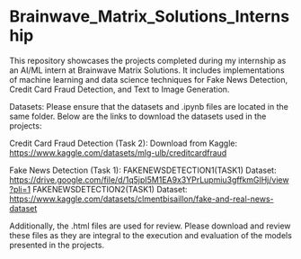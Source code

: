 # Brainwave_Matrix_Solutions_Internship
This repository showcases the projects completed during my internship as an AI/ML intern at Brainwave Matrix Solutions. It includes implementations of machine learning and data science techniques for Fake News Detection, Credit Card Fraud Detection, and Text to Image Generation. 

Datasets:
Please ensure that the datasets and .ipynb files are located in the same folder. Below are the links to download the datasets used in the projects:

Credit Card Fraud Detection (Task 2):
Download from Kaggle: https://www.kaggle.com/datasets/mlg-ulb/creditcardfraud

Fake News Detection (Task 1):
FAKENEWSDETECTION1(TASK1) Dataset: https://drive.google.com/file/d/1q5jpI5M1EA9x3YPrLupmiu3gffkmGlHj/view?pli=1
FAKENEWSDETECTION2(TASK1) Dataset: https://www.kaggle.com/datasets/clmentbisaillon/fake-and-real-news-dataset

Additionally, the .html files are used for review. Please download and review these files as they are integral to the execution and evaluation of the models presented in the projects.

